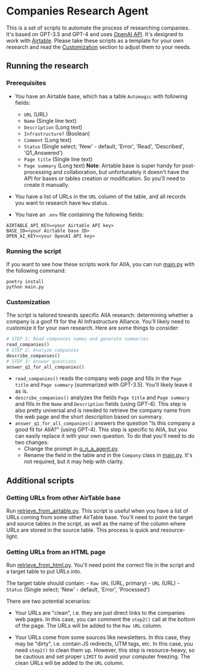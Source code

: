 # Companies Research Agent

This is a set of scripts to automate the process of researching companies. It's based on GPT-3.5 and GPT-4
and uses [OpenAI API](https://beta.openai.com/). It's designed to work with [Airtable](https://airtable.com/).
Please take these scripts as a template for your own research and read the [Customization](#customization) section
to adjust them to your needs.

## Running the research

### Prerequisites
* You have an Airtable base, which has a table `Automagic` with following fields:
    - `URL` (URL)
    - `Name` (Single line text)
    - `Description` (Long text)
    - `Infrastructure?` (Boolean)
    - `Comment` (Long text)
    - `Status` (Single select; 'New' - default, 'Error', 'Read', 'Described', 'Q1_Answered')
    - `Page title` (Single line text)
    - `Page summary` (Long text)
**Note**: Airtable base is super handy for post-processing and collaboration, but unfortunately it
doesn't have the API for bases or tables creation or modification. So you'll need to create it manually.

* You have a list of URLs in the `URL` column of the table, and all records you want to research have `New` status.

* You have an `.env` file containing the following fields: 

```
AIRTABLE_API_KEY=<your Airtable API key>
BASE_ID=<your Airtable base ID>
OPEN_AI_KEY=<your OpenAI API key>
```

### Running the script

If you want to see how these scripts work for AIIA, you can run [main.py](main.py) with the following command:

```
poetry install
python main.py
```

### Customization

The script is tailored towards specific AIIA research: determining whether a company is a goof fit for
the AI Infrastructure Alliance. You'll likely need to customize it for your own research. Here are some
things to consider:

```python
# STEP 1: Read companies names and generate summaries
read_companies()
# STEP 2: Analyze companies
describe_companies()
# STEP 3: Answer questions
answer_q1_for_all_companies()
```

* `read_companies()` reads the company web page and fills in the `Page title` and `Page summary` (summarized with GPT-3.5).
You'll likely leave it as is.
* `describe_companies()` analyzes the fields `Page title` and `Page summary` and fills in the `Name` and `Description` fields
(using GPT-4). This step is also pretty universal and is needed to retrieve the company name from the web page and the short description based on summary.
* `answer_q1_for_all_companies()` answers the question "Is this company a good fit for AIIA?" (using GPT-4). This step is specific to AIIA, but you can easily replace it with your own question. To do that you'll need to do two changes:
    - Change the prompt in [q_n_a_agent.py](q_n_a_agent.py).
    - Rename the field in the table and in the `Company` class in [main.py](main.py). 
    It's not required, but it may help with clarity.

## Additional scripts

### Getting URLs from other AirTable base

Run [retrieve_from_airtable.py](retrieve_from_airtable.py). This script is useful when you have a list of URLs
coming from some other AirTable base. You'll need to point the target and source tables in the script, as well as
the name of the column where URLs are stored in the source table. This process is quick and resource-light.

### Getting URLs from an HTML page

Run [retrieve_from_html.py](retrieve_from_html.py). You'll need point the correct file 
in the script and a target table to put URLs into. 

The target table should contain:
    - `Raw URL` (URL, primary)
    - `URL` (URL)
    - `Status` (Single select; 'New' - default, 'Error', 'Processed')

There are two potential scenarios:

* Your URLs are "clean", i.e. they are just direct links to the companies web pages. In this case, 
you can comment the `step2()` call at the bottom of the page. The URLs will be added to the `Raw URL` column.

* Your URLs come from some sources like newsletters. In this case, they may be "dirty", i.e. contain
JS redirects, UTM tags, etc. In this case, you need `step2()` to clean them up. However, this step is 
resource-heavy, so be cautious and set proper `LIMIT` to avoid your computer freezing. The clean URLs
will be added to the `URL` column.